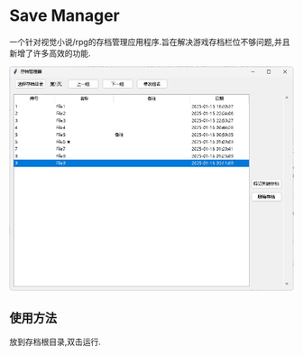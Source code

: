 # Save Manager
一个针对视觉小说/rpg的存档管理应用程序.旨在解决游戏存档栏位不够问题,并且新增了许多高效的功能.

![预览图](image.png)
## 使用方法
放到存档根目录,双击运行.
